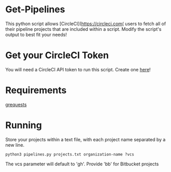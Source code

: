 # Get-Pipelines
This python script allows [CircleCI](https://circleci.com( users to fetch all of their pipeline projects that are included within a script. Modify the script's output to best fit your needs!

# Get your CircleCI Token
You will need a CircleCI API token to run this script. Create one [here](https://app.circleci.com/settings/user/tokens)!

# Requirements
[grequests](https://github.com/spyoungtech/grequests)

# Running

Store your projects within a text file, with each project name separated by a new line. 

`python3 pipelines.py projects.txt organization-name ?vcs`

The vcs parameter will default to 'gh'. Provide 'bb' for Bitbucket projects
